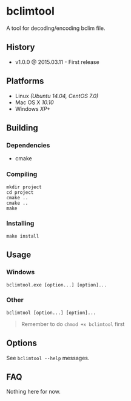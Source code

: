 # bclimtool

A tool for decoding/encoding bclim file.

## History

- v1.0.0 @ 2015.03.11 - First release

## Platforms

- Linux *(Ubuntu 14.04, CentOS 7.0)*
- Mac OS X *10.10*
- Windows *XP+*

## Building

### Dependencies

- cmake

### Compiling

~~~
mkdir project
cd project
cmake ..
cmake ..
make
~~~

### Installing

~~~
make install
~~~

## Usage

### Windows

~~~
bclimtool.exe [option...] [option]...
~~~

### Other

~~~
bclimtool [option...] [option]...
~~~

> Remember to do `chmod +x bclimtool` first

## Options

See `bclimtool --help` messages.

## FAQ

Nothing here for now.
